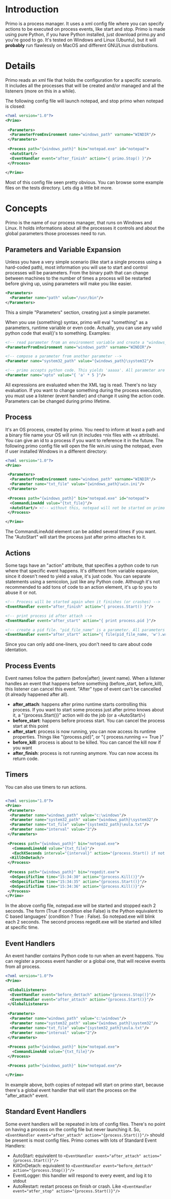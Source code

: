 # Introduction #
Primo is a process manager. It uses a xml config file where you can specify actions to be executed on process events, like start and stop. Primo is made using pure Python, if you have Python installed, just download primo.py and you're good to go. It's tested on Windows and Linux (Ubuntu), but it will **probably** run flawlessly on MacOS and different GNU/Linux distributions.

# Details #
Primo reads an xml file that holds the configuration for a specific scenario. It includes all the processes that will be created and/or managed and all the listeners (more on this in a while).

The following config file will launch notepad, and stop primo when notepad is closed:

```xml
<?xml version="1.0"?>
<Primo>
 
 <Parameters>
  <ParameterFromEnvironment name="windows_path" varname="WINDIR"/>
 </Parameters>
 
 <Process path="{windows_path}" bin="notepad.exe" id="notepad">
  <AutoStart/>
  <EventHandler event="after_finish" action="{ primo.Stop() }"/>
 </Process>
 
</Primo>

```

Most of this config file seen pretty obvious. You can browse some example files on the tests directory. Lets dig a little bit more.

# Concepts #

Primo is the name of our process manager, that runs on Windows and Linux. It holds informations about all the processes it controls and about the global parameters those processes need to run.

## Parameters and Variable Expansion ##
Unless you have a very simple scenario (like start a single process using a hard-coded path), most information you will use to start and control processes will be parameters. From the binary path that can change between machines to the number of times a process will be restarted before giving up, using parameters will make you like easier.

```xml
<Parameters>
  <Parameter name="path" value="/usr/bin"/>
</Parameters>
```

This a simple "Parameters" section, creating just a simple parameter.

When you use {something} syntax, primo will eval "something" as a parameters, runtime variable or even code. Actually, you can use any valid python code that eval()'s to something. Examples:

```xml
<!-- read parameter from an environment variable and create a "windows_path" parameter -->
<ParameterFromEnvironment name="windows_path" varname="WINDIR"/>

<!-- compose a parameter from another parameter -->
<Parameter name="system32_path" value="{windows_path}\system32"/>

<!-- primo accepts python code. This yields 'aaaaa'. All parameter are available in the global scope -->
<Parameter name="xpto" value="{ 'a' * 5 }"/>

```

All expressions are evaluated when the XML tag is read. There's no lazy evaluation. If you want to change something during the process execution, you must use a listener (event handler) and change it using the action code. Parameters can be changed during primo lifetime.

## Process ##
It's an OS process, created by primo. You need to inform at least a path and a binary file name your OS will run (it includes `*`nix files with +x attribute). You can give an id to a process if you want to reference it in the future. The following primo config file will open the file win.ini using the notepad, even if user installed Windows in a different directory:

```xml
<?xml version="1.0"?>
<Primo>

 <Parameters>
  <ParameterFromEnvironment name="windows_path" varname="WINDIR"/>
  <Parameter name="txt_file" value="{windows_path}\win.ini"/>
 </Parameters>
 
 <Process path="{windows_path}" bin="notepad.exe" id="notepad">
  <CommandLineAdd value="{txt_file}"/>
  <AutoStart/> <!-- without this, notepad will not be started on primo start -->
 </Process>

</Primo>
```

The CommandLineAdd element can be added several times if you want. The "AutoStart" will start the process just after primo attaches to it.

## Actions ##
Some tags have an "action" attribute, that specifies a python code to run where that specific event happens. It's different from variable expansion, since it doesn't need to yield a value, it's just code. You can separate statements using a semicolon, just like any Python code. Although it's not recommended to add tons of code to an action element, it's up to you to abuse it or not.

```xml
<!-- Process will be started again when it finishes (or crashes) -->
<EventHandler event="after_finish" action="{ process.Start() }"/>

<!-- print process id after attach -->
<EventHandler event="after_start" action="{ print process.pid }"/>

<!-- create a pid file. "pid_file_name" is a parameter. All parameters are added to actions global scope -->
<EventHandler event="after_start" action="{ file(pid_file_name, 'w').write(process.pid) }"/>
```

Since you can only add one-liners, you don't need to care about code identation.

## Process Events ##
Event names follow the pattern (before|after)`_`(event name). When a listener handles an event that happens before something (before\_start, before\_kill), this listener can cancel this event. "After" type of event can't be cancelled (it already happened after all).

  * **after\_attach**: happens after primo runtime starts controlling this process. If you want to start some process just after primo knows about it, a "{process.Start()}" action will do the job (or a `<`AutoStart/`>`)
  * **before\_start**: happens before process start. You can cancel the process start at this point
  * **after\_start**: process is now running, you can now access its runtime properties. Things like "{process.pid}", or "{ process.running == True }"
  * **before\_kill**: process is about to be killed. You can cancel the kill now if you want
  * **after\_finish**: process is not running anymore. You can now access its return code.

## Timers ##
You can also use timers to run actions.

```xml

<?xml version="1.0"?>
<Primo>
 <Parameters>
  <Parameter name="windows_path" value="c:\windows"/>
  <Parameter name="system32_path" value="{windows_path}\system32"/>
  <Parameter name="txt_file" value="{system32_path}\eula.txt"/>
  <Parameter name="interval" value="2"/>
 </Parameters>
 
 <Process path="{windows_path}" bin="notepad.exe">
   <CommandLineAdd value="{txt_file}"/>
   <EachXSeconds interval="{interval}" action="{process.Start() if not process.running else process.Kill()}"/>
  <KillOnDetach/>
 </Process>
 
 <Process path="{windows_path}" bin="regedit.exe">
  <OnSpecificTime time="15:34:30" action="{process.Kill()}"/>
  <OnSpecificTime time="15:34:35" action="{process.Start()}"/>
  <OnSpecificTime time="15:34:36" action="{process.Kill()}"/>
 </Process>
</Primo>

```

In the above config file, notepad.exe will be started and stopped each 2 seconds. The form (True if condition else False) is the Python equivalent to C based languages' (condition ? True : False). So notepad.exe will blink each 2 seconds. The second process regedit.exe will be started and killed at specific time.


## Event Handlers ##
An event handler contains Python code to run when an event happens. You can register a process event handler or a global one, that will receive events from all process.

```xml
<?xml version="1.0"?>
<Primo>

 <GlobalListeners>
  <EventHandler event="before_dettach" action="{process.Stop()}"/>
  <EventHandler event="after_attach" action="{process.Start()}"/>
 </GlobalListeners>
 
 <Parameters>
  <Parameter name="windows_path" value="c:\windows"/>
  <Parameter name="system32_path" value="{windows_path}\system32"/>
  <Parameter name="txt_file" value="{system32_path}\eula.txt"/>
  <Parameter name="interval" value="2"/>
 </Parameters>
 
 <Process path="{windows_path}" bin="notepad.exe">
   <CommandLineAdd value="{txt_file}"/>
 </Process>

 <Process path="{windows_path}" bin="notepad.exe"/>

</Primo>

```

In example above, both copies of notepad will start on primo start, because there's a global event handler that will start the process on the "after\_attach" event.

## Standard Event Handlers ##
Some event handlers will be repeated in lots of config files. There's no point on having a process on the config file but never launching it. So, `<EventHandler event="after_attach" action="{process.Start()}"/>` should be present is most config files. Primo comes with lots of Standard Event Handlers:

  * AutoStart: equivalent to `<EventHandler event="after_attach" action="{process.Start()}"/>`
  * KillOnDetach: equivalent to `<EventHandler event="before_dettach" action="{process.Stop()}"/>`
  * EventLogger: this handler will respond to every event, and log it to stdout
  * AutoRestart: restart process on finish or crash. Like `<EventHandler event="atfer_stop" action="{process.Start()}"/>`
